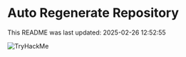 # Auto Regenerate Repository

This README was last updated: 2025-02-26 12:52:55

 ![TryHackMe](https://tryhackme.com/badge/533634)